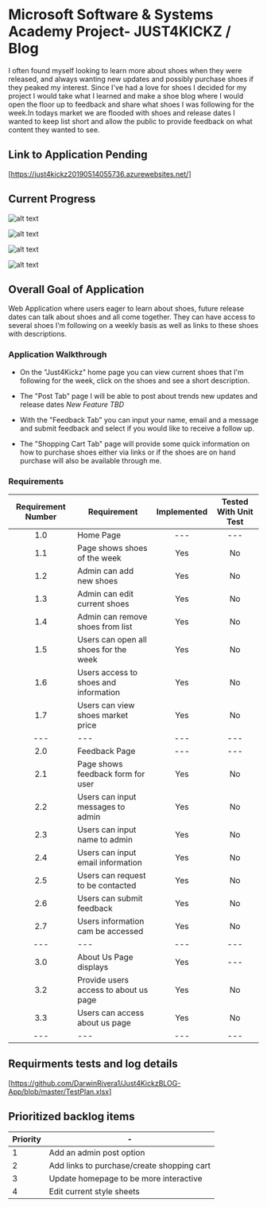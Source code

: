 # Microsoft Software & Systems Academy Project- JUST4KICKZ / Blog
I often found myself looking to learn more about shoes when they were released, and always wanting new updates and possibly purchase shoes if they peaked my interest. Since I've had a love for shoes I decided for my project I would take what I learned and make a shoe blog where I would open the floor up to feedback and share what shoes I was following for the week.In todays market we are flooded with shoes and release dates I wanted to keep list short and allow the public to provide feedback on what content they wanted to see.

## Link to Application Pending
[https://just4kickz20190514055736.azurewebsites.net/]

## Current Progress 

![alt text](https://picturesd5.blob.core.windows.net/deezblobs/Just4KickzHomePage.PNG)

![alt text](https://picturesd5.blob.core.windows.net/deezblobs/ShoePageExample.PNG)

![alt text](https://picturesd5.blob.core.windows.net/deezblobs/FeedBackPage.PNG)

![alt text](https://picturesd5.blob.core.windows.net/deezblobs/FeedBackPage2.PNG)

## Overall Goal of Application
Web Application where users eager to learn about shoes, future release dates can talk about shoes and all come together. They can have access to several shoes I’m following on a weekly basis as well as links to these shoes with descriptions.

### Application Walkthrough
- On the "Just4Kickz" home page you can view current shoes that I'm following for the week, click on the shoes and see a short description.

- The "Post Tab" page I will be able to post about trends new updates and release dates *New Feature TBD*

- With the "Feedback Tab" you can input your name, email and a message and submit feedback and select if you would like to receive a follow up.

- The "Shopping Cart Tab" page will provide some quick information on how to purchase shoes either via links or if the shoes are on hand purchase will also be available through me.

### Requirements
|Requirement Number     | Requirement                           | Implemented   | Tested With Unit Test |
|       :---:           |     ---                               |     :---:     |        :---:          |
|       1.0             | Home Page                             |    ---        |       ---             | 
|       1.1             | Page shows shoes of the week          |   Yes         |       No              |
|       1.2             | Admin can add new shoes               |   Yes         |       No              |
|       1.3             | Admin can edit current shoes          |   Yes         |       No              |
|       1.4             | Admin can remove shoes from list      |   Yes         |       No              |
|       1.5             | Users can open all shoes for the week |   Yes         |       No              |
|       1.6             | Users access to shoes and information |   Yes         |       No              |
|       1.7             | Users can view shoes market price     |   Yes         |       No              |
|       ---             |     ---                               |     ---       |        ---            |
|       2.0             | Feedback Page                         |     ---       |        ---            |
|       2.1             | Page shows feedback form for user     |   Yes         |       No              |
|       2.2             | Users can input messages to admin     |   Yes         |       No              |
|       2.3             | Users can input name to admin         |   Yes         |       No              |
|       2.4             | Users can input email information     |   Yes         |       No              |
|       2.5             | Users can request to be contacted     |   Yes         |       No              |
|       2.6             | Users can submit feedback             |   Yes         |       No              |
|       2.7             | Users information cam be accessed     |   Yes         |       No              |
|       ---             |     ---                               |     ---       |        ---            |
|       3.0             | About Us Page displays                |   Yes         |        ---            |
|       3.2             | Provide users access to about us page |   Yes         |       No              |
|       3.3             | Users can access about us page        |   Yes         |       No              |
|       ---             |     ---                               |     ---       |        ---            |


## Requirments tests and log details 
[https://github.com/DarwinRivera1/Just4KickzBLOG-App/blob/master/TestPlan.xlsx]

## Prioritized backlog items

  Priority | -
--- | --- 
1 | Add an admin post option
2 | Add links to purchase/create shopping cart
3 | Update homepage to be more interactive
4 | Edit current style sheets


